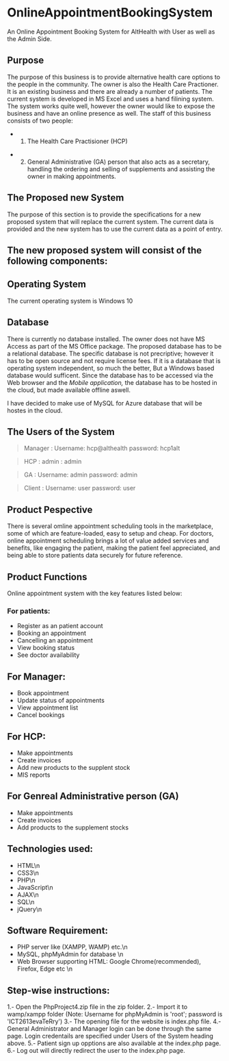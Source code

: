 # OnlineAppointmentBookingSystem

An Online Appointment Booking System for AltHealth with User as well as the Admin Side.

## Purpose

The purpose of this business is to provide alternative health care options to the people in the community. The owner is also the Health Care Practioner. It is an existing business and there are already a number of patients. The current system is developed in MS Excel and uses a hand filining system. The system works quite well, however the owner would like to expose the business and have an online presence as well. 
The staff of this business consists of two people:
- 1.  The Health Care Practisioner (HCP)
* 2.  General Administrative (GA) person that also acts as a secretary, handling the ordering and selling of supplements and assisting the owner in making appointments.

## The Proposed new System
The purpose of this section is to provide the specifications for a new proposed system that will replace the current system. The current data is provided and the new system has to use the current data as a point of entry.

## The new proposed system will consist of the following components:

## Operating System
The current operating system is Windows 10

## Database
There is currently no database installed. The owner does not have MS Access as part of the MS Office package. The proposed database has to be a relational database. The specific database is not precriptive; however it has to be open source and not require license fees. If it is a database that is operating system independent, so much the better, But a Windows based database would sufficent. Since the database has to be accessed via the Web browser and the *Mobile application,* the database has to be hosted in the cloud, but made available offline aswell.

I have decided to make use of MySQL for Azure database that will be hostes in the cloud.

## The Users of the System
> Manager     :   Username: hcp@althealth
                  password: hcp1alt
                 
> HCP          :   admin
              :   admin
                  
> GA           :   Username: admin
                  password: admin
                  
> Client       :   Username: user
                  password: user
                  
## Product Pespective
There is several omline appointment scheduling tools in the marketplace, some of which are feature-loaded, easy to setup and cheap. For doctors, online appointment scheduling brings a lot of value added services and benefits, like engaging the patient, making the patient feel appreciated, and being able to store patients data securely for future reference.

## Product Functions
Online appointment system with the key features listed below:

### For patients:
- Register as an patient account
- Booking an appointment
- Cancelling an appointment
- View booking status
- See doctor availability

## For Manager:
- Book appointment
- Update status of appointments
- View appointment list
- Cancel bookings

## For HCP:
- Make appointments
- Create invoices
- Add new products  to the supplent stock
- MIS reports

## For Genreal Administrative person (GA)
- Make appointments
- Create invoices
- Add products to the supplement stocks

## Technologies used:
- HTML\n
- CSS3\n
- PHP\n
- JavaScript\n
- AJAX\n
- SQL\n
- jQuery\n

## Software Requirement:
- PHP server like (XAMPP, WAMP) etc.\n
- MySQL, phpMyAdmin for database \n
- Web Browser supporting HTML: Google Chrome(recommended), Firefox, Edge etc \n

## Step-wise instructions:
1.- Open the PhpProject4.zip file in the zip folder.
2.- Import it to wamp/xampp folder (Note: Username for phpMyAdmin is 'root'; password is 'ICT2613evaTeRry')
3.- The opening file for the website is index.php file.
4.- General Administrator and Manager login can be done through the same page. Login credentails are specified under Users of the System heading above.
5.- Patient sign up opptions are also available at the index.php page.
6.- Log out will directly redirect the user to the index.php page.


